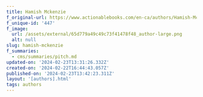 ```yaml
---
title: Hamish Mckenzie
f_original-url: https://www.actionablebooks.com/en-ca/authors/Hamish-McKenzie/
f_unique-id: '447'
f_image:
  url: /assets/external/65d779a49c49c73f41478f48_author-large.png
  alt: null
slug: hamish-mckenzie
f_summaries:
  - cms/summaries/pitch.md
updated-on: '2024-02-23T13:31:26.332Z'
created-on: '2024-02-22T16:44:43.057Z'
published-on: '2024-02-23T13:42:23.311Z'
layout: '[authors].html'
tags: authors
---
```



